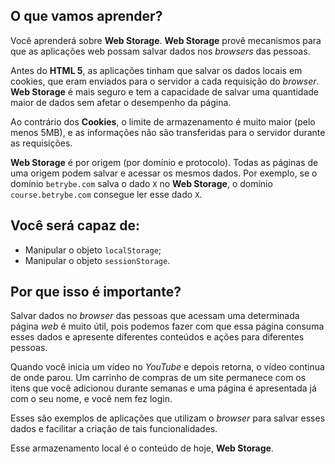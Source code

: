 ## O que vamos aprender?

Você aprenderá sobre **Web Storage**. **Web Storage** provê mecanismos para que as aplicações web possam salvar dados nos _browsers_ das pessoas.

Antes do **HTML 5**, as aplicações tinham que salvar os dados locais em cookies, que eram enviados para o servidor a cada requisição do _browser_. **Web Storage** é mais seguro e tem a capacidade de salvar uma quantidade maior de dados sem afetar o desempenho da página.

Ao contrário dos **Cookies**, o limite de armazenamento é muito maior (pelo menos 5MB), e as informações não são transferidas para o servidor durante as requisições.

**Web Storage** é por origem (por domínio e protocolo). Todas as páginas de uma origem podem salvar e acessar os mesmos dados. Por exemplo, se o domínio `betrybe.com` salva o dado `X` no **Web Storage**, o domínio `course.betrybe.com` consegue ler esse dado `X`.

## Você será capaz de:

- Manipular o objeto `localStorage`;
- Manipular o objeto `sessionStorage`.

## Por que isso é importante?

Salvar dados no _browser_ das pessoas que acessam uma determinada página _web_ é muito útil, pois podemos fazer com que essa página consuma esses dados e apresente diferentes conteúdos e ações para diferentes pessoas.

Quando você inicia um vídeo no _YouTube_ e depois retorna, o vídeo continua de onde parou. Um carrinho de compras de um site permanece com os itens que você adicionou durante semanas e uma página é apresentada já com o seu nome, e você nem fez login.

Esses são exemplos de aplicações que utilizam o _browser_ para salvar esses dados e facilitar a criação de tais funcionalidades.

Esse armazenamento local é o conteúdo de hoje, **Web Storage**.